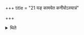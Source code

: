 +++
title = "21 यङ् कामयेत कनीयोऽस्यान्नं"

+++

<details><summary>थिते</summary>

यं कामयेत कनीयोऽस्यान्नं स्यादिति सन्तरां तस्येत्युक्तम् २१
</details>
